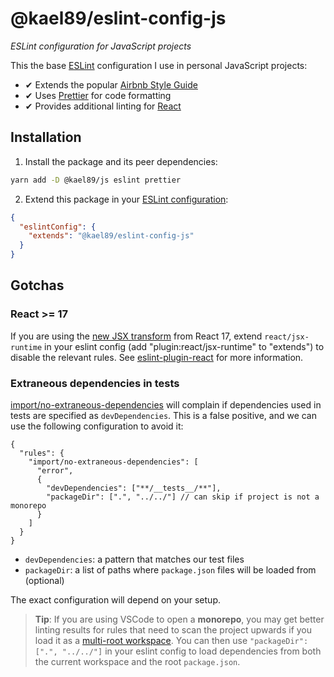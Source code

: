 # @kael89/eslint-config-js

_ESLint configuration for JavaScript projects_

This the base [ESLint](https://eslint.org/) configuration I use in personal JavaScript projects:

- ✔ Extends the popular [Airbnb Style Guide](https://github.com/airbnb/javascript)
- ✔ Uses [Prettier](https://prettier.io/) for code formatting
- ✔ Provides additional linting for [React](https://reactjs.org/)

## Installation

1. Install the package and its peer dependencies:

```bash
yarn add -D @kael89/js eslint prettier
```

2. Extend this package in your [ESLint configuration](https://eslint.org/docs/user-guide/configuring):

```json
{
  "eslintConfig": {
    "extends": "@kael89/eslint-config-js"
  }
}
```

## Gotchas

### React >= 17

If you are using the [new JSX transform](https://reactjs.org/blog/2020/09/22/introducing-the-new-jsx-transform.html) from React 17, extend `react/jsx-runtime` in your eslint config (add "plugin:react/jsx-runtime" to "extends") to disable the relevant rules. See [eslint-plugin-react](https://www.npmjs.com/package/eslint-plugin-react) for more information.

### Extraneous dependencies in tests

[import/no-extraneous-dependencies](https://github.com/import-js/eslint-plugin-import/blob/main/docs/rules/no-extraneous-dependencies.md) will complain if dependencies used in tests are specified as `devDependencies`. This is a false positive, and we can use the following configuration to avoid it:

```jsonc
{
  "rules": {
    "import/no-extraneous-dependencies": [
      "error",
      {
        "devDependencies": ["**/__tests__/**"],
        "packageDir": [".", "../../"] // can skip if project is not a monorepo
      }
    ]
  }
}
```

- `devDependencies`: a pattern that matches our test files
- `packageDir`: a list of paths where `package.json` files will be loaded from (optional)

The exact configuration will depend on your setup.

> **Tip**: If you are using VSCode to open a **monorepo**, you may get better linting results for rules that need to scan the project upwards if you load it as a [multi-root workspace](https://code.visualstudio.com/docs/editor/workspaces#_multiroot-workspaces). You can then use `"packageDir": [".", "../../"]` in your eslint config to load dependencies from both the current workspace and the root `package.json`.
